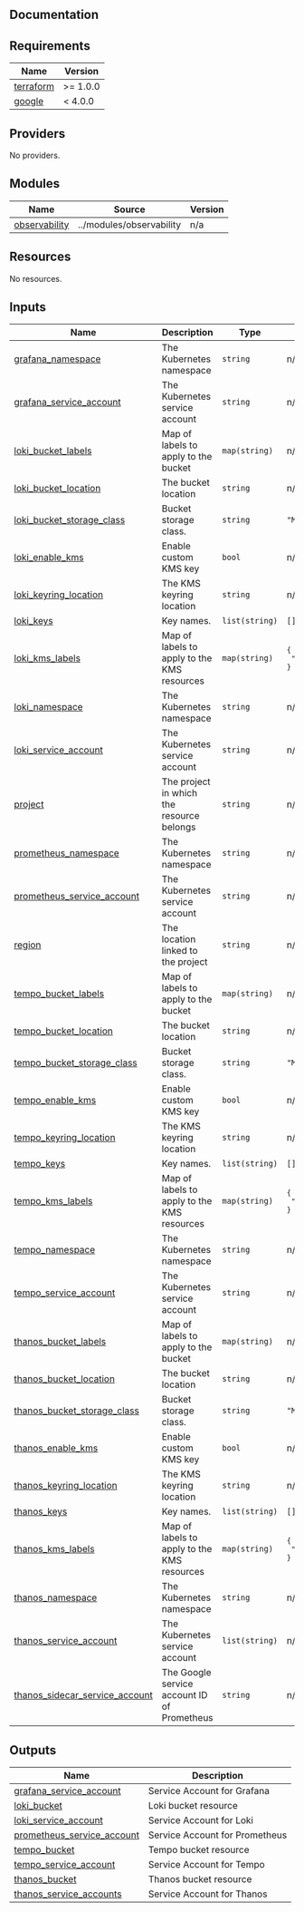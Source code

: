## Documentation

<!-- BEGINNING OF PRE-COMMIT-TERRAFORM DOCS HOOK -->
## Requirements

| Name | Version |
|------|---------|
| <a name="requirement_terraform"></a> [terraform](#requirement\_terraform) | >= 1.0.0 |
| <a name="requirement_google"></a> [google](#requirement\_google) | < 4.0.0 |

## Providers

No providers.

## Modules

| Name | Source | Version |
|------|--------|---------|
| <a name="module_observability"></a> [observability](#module\_observability) | ../modules/observability | n/a |

## Resources

No resources.

## Inputs

| Name | Description | Type | Default | Required |
|------|-------------|------|---------|:--------:|
| <a name="input_grafana_namespace"></a> [grafana\_namespace](#input\_grafana\_namespace) | The Kubernetes namespace | `string` | n/a | yes |
| <a name="input_grafana_service_account"></a> [grafana\_service\_account](#input\_grafana\_service\_account) | The Kubernetes service account | `string` | n/a | yes |
| <a name="input_loki_bucket_labels"></a> [loki\_bucket\_labels](#input\_loki\_bucket\_labels) | Map of labels to apply to the bucket | `map(string)` | n/a | yes |
| <a name="input_loki_bucket_location"></a> [loki\_bucket\_location](#input\_loki\_bucket\_location) | The bucket location | `string` | n/a | yes |
| <a name="input_loki_bucket_storage_class"></a> [loki\_bucket\_storage\_class](#input\_loki\_bucket\_storage\_class) | Bucket storage class. | `string` | `"MULTI_REGIONAL"` | no |
| <a name="input_loki_enable_kms"></a> [loki\_enable\_kms](#input\_loki\_enable\_kms) | Enable custom KMS key | `bool` | n/a | yes |
| <a name="input_loki_keyring_location"></a> [loki\_keyring\_location](#input\_loki\_keyring\_location) | The KMS keyring location | `string` | n/a | yes |
| <a name="input_loki_keys"></a> [loki\_keys](#input\_loki\_keys) | Key names. | `list(string)` | `[]` | no |
| <a name="input_loki_kms_labels"></a> [loki\_kms\_labels](#input\_loki\_kms\_labels) | Map of labels to apply to the KMS resources | `map(string)` | <pre>{<br>  "made-by": "terraform"<br>}</pre> | no |
| <a name="input_loki_namespace"></a> [loki\_namespace](#input\_loki\_namespace) | The Kubernetes namespace | `string` | n/a | yes |
| <a name="input_loki_service_account"></a> [loki\_service\_account](#input\_loki\_service\_account) | The Kubernetes service account | `string` | n/a | yes |
| <a name="input_project"></a> [project](#input\_project) | The project in which the resource belongs | `string` | n/a | yes |
| <a name="input_prometheus_namespace"></a> [prometheus\_namespace](#input\_prometheus\_namespace) | The Kubernetes namespace | `string` | n/a | yes |
| <a name="input_prometheus_service_account"></a> [prometheus\_service\_account](#input\_prometheus\_service\_account) | The Kubernetes service account | `string` | n/a | yes |
| <a name="input_region"></a> [region](#input\_region) | The location linked to the project | `string` | n/a | yes |
| <a name="input_tempo_bucket_labels"></a> [tempo\_bucket\_labels](#input\_tempo\_bucket\_labels) | Map of labels to apply to the bucket | `map(string)` | n/a | yes |
| <a name="input_tempo_bucket_location"></a> [tempo\_bucket\_location](#input\_tempo\_bucket\_location) | The bucket location | `string` | n/a | yes |
| <a name="input_tempo_bucket_storage_class"></a> [tempo\_bucket\_storage\_class](#input\_tempo\_bucket\_storage\_class) | Bucket storage class. | `string` | `"MULTI_REGIONAL"` | no |
| <a name="input_tempo_enable_kms"></a> [tempo\_enable\_kms](#input\_tempo\_enable\_kms) | Enable custom KMS key | `bool` | n/a | yes |
| <a name="input_tempo_keyring_location"></a> [tempo\_keyring\_location](#input\_tempo\_keyring\_location) | The KMS keyring location | `string` | n/a | yes |
| <a name="input_tempo_keys"></a> [tempo\_keys](#input\_tempo\_keys) | Key names. | `list(string)` | `[]` | no |
| <a name="input_tempo_kms_labels"></a> [tempo\_kms\_labels](#input\_tempo\_kms\_labels) | Map of labels to apply to the KMS resources | `map(string)` | <pre>{<br>  "made-by": "terraform"<br>}</pre> | no |
| <a name="input_tempo_namespace"></a> [tempo\_namespace](#input\_tempo\_namespace) | The Kubernetes namespace | `string` | n/a | yes |
| <a name="input_tempo_service_account"></a> [tempo\_service\_account](#input\_tempo\_service\_account) | The Kubernetes service account | `string` | n/a | yes |
| <a name="input_thanos_bucket_labels"></a> [thanos\_bucket\_labels](#input\_thanos\_bucket\_labels) | Map of labels to apply to the bucket | `map(string)` | n/a | yes |
| <a name="input_thanos_bucket_location"></a> [thanos\_bucket\_location](#input\_thanos\_bucket\_location) | The bucket location | `string` | n/a | yes |
| <a name="input_thanos_bucket_storage_class"></a> [thanos\_bucket\_storage\_class](#input\_thanos\_bucket\_storage\_class) | Bucket storage class. | `string` | `"MULTI_REGIONAL"` | no |
| <a name="input_thanos_enable_kms"></a> [thanos\_enable\_kms](#input\_thanos\_enable\_kms) | Enable custom KMS key | `bool` | n/a | yes |
| <a name="input_thanos_keyring_location"></a> [thanos\_keyring\_location](#input\_thanos\_keyring\_location) | The KMS keyring location | `string` | n/a | yes |
| <a name="input_thanos_keys"></a> [thanos\_keys](#input\_thanos\_keys) | Key names. | `list(string)` | `[]` | no |
| <a name="input_thanos_kms_labels"></a> [thanos\_kms\_labels](#input\_thanos\_kms\_labels) | Map of labels to apply to the KMS resources | `map(string)` | <pre>{<br>  "made-by": "terraform"<br>}</pre> | no |
| <a name="input_thanos_namespace"></a> [thanos\_namespace](#input\_thanos\_namespace) | The Kubernetes namespace | `string` | n/a | yes |
| <a name="input_thanos_service_account"></a> [thanos\_service\_account](#input\_thanos\_service\_account) | The Kubernetes service account | `list(string)` | n/a | yes |
| <a name="input_thanos_sidecar_service_account"></a> [thanos\_sidecar\_service\_account](#input\_thanos\_sidecar\_service\_account) | The Google service account ID of Prometheus | `string` | n/a | yes |

## Outputs

| Name | Description |
|------|-------------|
| <a name="output_grafana_service_account"></a> [grafana\_service\_account](#output\_grafana\_service\_account) | Service Account for Grafana |
| <a name="output_loki_bucket"></a> [loki\_bucket](#output\_loki\_bucket) | Loki bucket resource |
| <a name="output_loki_service_account"></a> [loki\_service\_account](#output\_loki\_service\_account) | Service Account for Loki |
| <a name="output_prometheus_service_account"></a> [prometheus\_service\_account](#output\_prometheus\_service\_account) | Service Account for Prometheus |
| <a name="output_tempo_bucket"></a> [tempo\_bucket](#output\_tempo\_bucket) | Tempo bucket resource |
| <a name="output_tempo_service_account"></a> [tempo\_service\_account](#output\_tempo\_service\_account) | Service Account for Tempo |
| <a name="output_thanos_bucket"></a> [thanos\_bucket](#output\_thanos\_bucket) | Thanos bucket resource |
| <a name="output_thanos_service_accounts"></a> [thanos\_service\_accounts](#output\_thanos\_service\_accounts) | Service Account for Thanos |
<!-- END OF PRE-COMMIT-TERRAFORM DOCS HOOK -->
